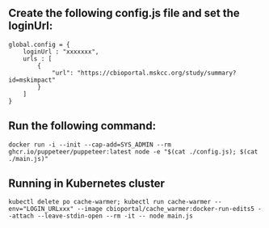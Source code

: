 ## Create the following config.js file and set the loginUrl:

```
global.config = {
    loginUrl : "xxxxxxx",
    urls : [
        {
            "url": "https://cbioportal.mskcc.org/study/summary?id=mskimpact"
        }
    ]
}
```

## Run the following command:

```
docker run -i --init --cap-add=SYS_ADMIN --rm ghcr.io/puppeteer/puppeteer:latest node -e "$(cat ./config.js); $(cat ./main.js)"
```

## Running in Kubernetes cluster

```
kubectl delete po cache-warmer; kubectl run cache-warmer --env="LOGIN_URLxxx" --image cbioportal/cache_warmer:docker-run-edits5 --attach --leave-stdin-open --rm -it -- node main.js
```
